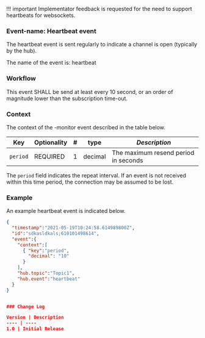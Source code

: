 !!! important Implementator feedback is requested for the need to support heartbeats for websockets.


### Event-name: Heartbeat event
The heartbeat event is sent regularly to indicate a channel is open (typically by the hub).

The name of the event is: heartbeat

### Workflow
This event SHALL be send at least every 10 second, or an order of magnitude lower than the subscription time-out.

### Context
The context of the -monitor event described in the table below.

| Key       | Optionality   | #   | type      | *Description*       |
|-----------|:--------------|-----|-----------|---------------------|
| `period` | REQUIRED      | 1   | decimal   | The maximum resend period in seconds |

The `period` field indicates the repeat interval. If an event is not received within this time period, the connection may be assumed to be lost.

### Example

An example heartbeat event is indicated below.

````json
{
  "timestamp":"2021-05-19T10:24:58.614989800Z",
  "id":"sdkasldkals;610101498614",
  "event":{
    "context":[
      { "key":"period",
        "decimal": "10"
      }
    ],
    "hub.topic":"Topic1",
    "hub.event":"heartbeat"
  }
}


### Change Log

Version | Description
---- | ----
1.0 | Initial Release
